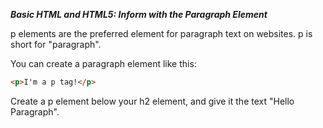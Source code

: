 **_Basic HTML and HTML5: Inform with the Paragraph Element_**

p elements are the preferred element for paragraph text on websites. p is short for "paragraph".

You can create a paragraph element like this:

```html
<p>I'm a p tag!</p>
```

Create a p element below your h2 element, and give it the text "Hello Paragraph".
